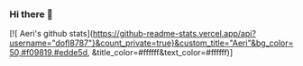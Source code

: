 ### Hi there 👋
[![
Aeri's github stats](https://github-readme-stats.vercel.app/api?username="dofl8787"}&count_private=true}&custom_title="Aeri"&bg_color=50,#f09819,#edde5d,
&title_color=#ffffff&text_color=#ffffff)]
<!--
**dofl8787/dofl8787** is a ✨ _special_ ✨ repository because its `README.md` (this file) appears on your GitHub profile.

Here are some ideas to get you started:

- 🔭 I’m currently working on ...
- 🌱 I’m currently learning ...
- 👯 I’m looking to collaborate on ...
- 🤔 I’m looking for help with ...
- 💬 Ask me about ...
- 📫 How to reach me: ...
- 😄 Pronouns: ...
- ⚡ Fun fact: ...
-->
